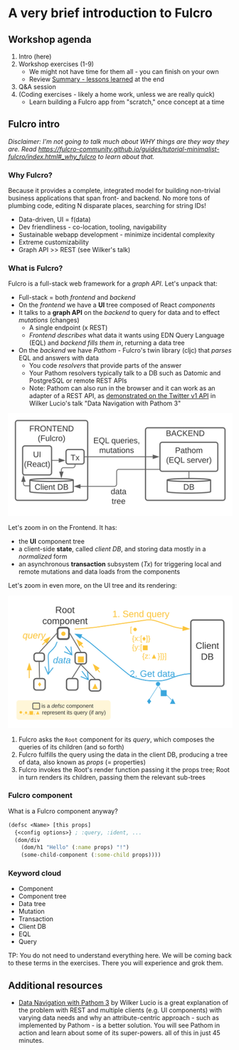 # A very brief introduction to Fulcro

## Workshop agenda

1. Intro (here)
2. Workshop exercises (1-9)
   * We might not have time for them all - you can finish on your own
   * Review [Summary - lessons learned](Workshop.adoc#summary---lessons-learned) at the end
3. Q&A session
4. (Coding exercises - likely a home work, unless we are really quick)
   * Learn building a Fulcro app from "scratch," once concept at a time

## Fulcro intro

_Disclaimer: I'm not going to talk much about WHY things are they way they are. Read https://fulcro-community.github.io/guides/tutorial-minimalist-fulcro/index.html#_why_fulcro to learn about that._

### Why Fulcro?

Because it provides a complete, integrated model for building non-trivial business applications that span front- and backend. No more tons of plumbing code, editing N disparate places, searching for string IDs!

* Data-driven, UI = f(data)
* Dev friendliness - co-location, tooling, navigability
* Sustainable webapp development - minimize incidental complexity
* Extreme customizability
* Graph API >> REST (see Wilker's talk)

### What is Fulcro?

Fulcro is a full-stack web framework for a _graph API_. Let's unpack that:

* Full-stack = both _frontend_ and _backend_
* On the _frontend_ we have a **UI** tree composed of React _components_
* It talks to a **graph API** on the _backend_ to query for data and to effect _mutations_ (changes)
  * A single endpoint (x REST)
  * _Frontend describes_ what data it wants using EDN Query Language (EQL) and _backend fills them in_, returning a data tree
* On the _backend_ we have _Pathom_ - Fulcro's twin library (cljc) that _parses_ EQL and answers with data
  * You code _resolvers_ that provide parts of the answer
  * Your Pathom resolvers typically talk to a DB such as Datomic and PostgreSQL or remote REST APIs
  * Note: Pathom can also run in the browser and it can work as an adapter of a REST API, as [demonstrated on the Twitter v1 API](https://youtu.be/YaHiff2vZ_o?t=1210) in Wilker Lucio's talk "Data Navigation with Pathom 3"

![](./images/fulcro-system-view.svg)

Let's zoom in on the Frontend. It has:

* the **UI** component tree
* a client-side **state**, called _client DB_, and storing data mostly in a _normalized_ form
* an asynchronous **transaction** subsystem (_Tx_) for triggering local and remote mutations and data loads from the components

Let's zoom in even more, on the UI tree and its rendering:

![](./images/fulcro-ui-query-data.svg)

1. Fulcro asks the `Root` component for its _query_, which composes the queries of its children (and so forth)
2. Fulcro fulfills the query using the data in the client DB, producing a tree of data, also known as _props_ (= properties)
3. Fulcro invokes the Root's render function passing it the props tree; Root in turn renders its children, passing them the relevant sub-trees

### Fulcro component

What is a Fulcro component anyway?

```clojure
(defsc <Name> [this props]
  {<config options>} ; :query, :ident, ...
  (dom/div 
    (dom/h1 "Hello" (:name props) "!")
    (some-child-component (:some-child props))))
```

### Keyword cloud

* Component
* Component tree
* Data tree
* Mutation
* Transaction
* Client DB
* EQL
* Query

TP: You do not need to understand everything here. We will be coming back to these terms in the exercises. There you will experience and grok them.

## Additional resources

* [Data Navigation with Pathom 3](https://www.youtube.com/watch?v=YaHiff2vZ_o) by Wilker Lucio is a great explanation of the problem with REST and multiple clients (e.g. UI components) with varying data needs and why an attribute-centric approach - such as implemented by Pathom - is a better solution. You will see Pathom in action and learn about some of its super-powers. all of this in just 45 minutes.